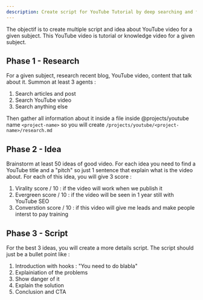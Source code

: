 ```yaml
---
description: Create script for YouTube Tutorial by deep searching and finding pearl
---
```


The objectif is to create multiple script and idea about YouTube video for a given subject. This YouTube video is tutorial or knowledge video for a given subject.

## Phase 1 - Research

For a given subject, research recent blog, YouTube video, content that talk about it. Summon at least 3 agents :

1. Search articles and post
2. Search YouTube video
3. Search anything else

Then gather all information about it inside a file inside @projects/youtube name `<project-name>` so you will create `/projects/youtube/<project-name>/research.md`

## Phase 2 - Idea

Brainstorm at least 50 ideas of good video. For each idea you need to find a YouTube title and a "pitch" so just 1 sentence that explain what is the video about. For each of this idea, you will give 3 score :

1. Virality score / 10 : if the video will work when we publish it
2. Evergreen score / 10 : if the video will be seen in 1 year still with YouTube SEO
3. Converstion score / 10 : if this video will give me leads and make people interst to pay training

## Phase 3 - Script

For the best 3 ideas, you will create a more details script. The script should just be a bullet point like :

<example>

1. Introduction with hooks : "You need to do blabla"
2. Explainiation of the problems
3. Show danger of it
4. Explain the solution
5. Conclusion and CTA

</example>
